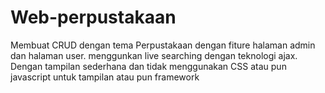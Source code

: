 # Web-perpustakaan
Membuat CRUD dengan tema Perpustakaan dengan fiture halaman admin dan halaman user. 
menggunkan live searching dengan teknologi ajax.
Dengan tampilan sederhana dan tidak menggunakan CSS atau pun javascript untuk tampilan
atau pun framework

